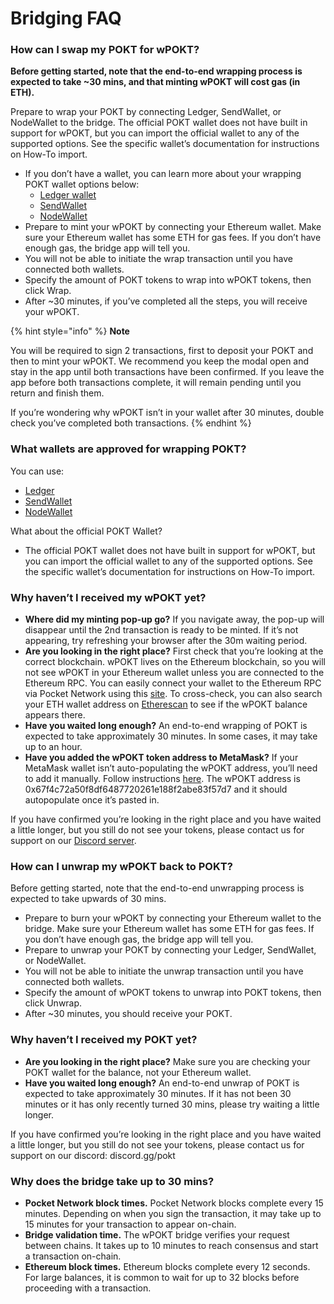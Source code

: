 # Bridging FAQ

### How can I swap my POKT for wPOKT? <a href="#how-can-i-swap-my-pokt-for-wpokt" id="how-can-i-swap-my-pokt-for-wpokt"></a>

**Before getting started, note that the end-to-end wrapping process is expected to take \~30 mins, and that minting wPOKT will cost gas (in ETH).**

Prepare to wrap your POKT by connecting Ledger, SendWallet, or NodeWallet to the bridge. The official POKT wallet does not have built in support for wPOKT, but you can import the official wallet to any of the supported options. See the specific wallet’s documentation for instructions on How-To import.

* If you don’t have a wallet, you can learn more about your wrapping POKT wallet options below:
  * [Ledger wallet](https://support.ledger.com/hc/en-us/articles/12976051037853-Pocket-POKT-?docs=true)
  * [SendWallet](https://www.sendwallet.net/)
  * [NodeWallet](https://docs.decentralizedauthority.com/nodewallet)
* Prepare to mint your wPOKT by connecting your Ethereum wallet. Make sure your Ethereum wallet has some ETH for gas fees. If you don’t have enough gas, the bridge app will tell you.
* You will not be able to initiate the wrap transaction until you have connected both wallets.
* Specify the amount of POKT tokens to wrap into wPOKT tokens, then click Wrap.
* After \~30 minutes, if you’ve completed all the steps, you will receive your wPOKT.

{% hint style="info" %}
**Note**

You will be required to sign 2 transactions, first to deposit your POKT and then to mint your wPOKT. We recommend you keep the modal open and stay in the app until both transactions have been confirmed. If you leave the app before both transactions complete, it will remain pending until you return and finish them.

If you’re wondering why wPOKT isn’t in your wallet after 30 minutes, double check you’ve completed both transactions.
{% endhint %}

### What wallets are approved for wrapping POKT? <a href="#what-wallets-are-approved-for-wrapping-pokt" id="what-wallets-are-approved-for-wrapping-pokt"></a>

You can use:

* [Ledger](broken-reference)
* [SendWallet](https://sendwallet.net/)
* [NodeWallet](https://docs.decentralizedauthority.com/nodewallet)

What about the official POKT Wallet?

* The official POKT wallet does not have built in support for wPOKT, but you can import the official wallet to any of the supported options. See the specific wallet’s documentation for instructions on How-To import.

### Why haven’t I received my wPOKT yet? <a href="#why-havent-i-received-my-wpokt-yet" id="why-havent-i-received-my-wpokt-yet"></a>

* **Where did my minting pop-up go?** If you navigate away, the pop-up will disappear until the 2nd transaction is ready to be minted. If it’s not appearing, try refreshing your browser after the 30m waiting period.
* **Are you looking in the right place?** First check that you’re looking at the correct blockchain. wPOKT lives on the Ethereum blockchain, so you will not see wPOKT in your Ethereum wallet unless you are connected to the Ethereum RPC. You can easily connect your wallet to the Ethereum RPC via Pocket Network using this [site](https://rpclist.info/). To cross-check, you can also search your ETH wallet address on [Etherescan](https://etherscan.io/) to see if the wPOKT balance appears there.
* **Have you waited long enough?** An end-to-end wrapping of POKT is expected to take approximately 30 minutes. In some cases, it may take up to an hour.
* **Have you added the wPOKT token address to MetaMask?** If your MetaMask wallet isn’t auto-populating the wPOKT address, you’ll need to add it manually. Follow instructions [here](https://support.metamask.io/hc/en-us/articles/360015489031-How-to-display-tokens-in-MetaMask#h\_01FWH492CHY60HWPC28RW0872H). The wPOKT address is 0x67f4c72a50f8df6487720261e188f2abe83f57d7 and it should autopopulate once it’s pasted in.

If you have confirmed you’re looking in the right place and you have waited a little longer, but you still do not see your tokens, please contact us for support on our [Discord server](https://discord.com/channels/553741558869131266/1159177817574088724).

### How can I unwrap my wPOKT back to POKT? <a href="#how-can-i-unwrap-my-wpokt-back-to-pokt" id="how-can-i-unwrap-my-wpokt-back-to-pokt"></a>

Before getting started, note that the end-to-end unwrapping process is expected to take upwards of 30 mins.

* Prepare to burn your wPOKT by connecting your Ethereum wallet to the bridge. Make sure your Ethereum wallet has some ETH for gas fees. If you don’t have enough gas, the bridge app will tell you.
* Prepare to unwrap your POKT by connecting your Ledger, SendWallet, or NodeWallet.
* You will not be able to initiate the unwrap transaction until you have connected both wallets.
* Specify the amount of wPOKT tokens to unwrap into POKT tokens, then click Unwrap.
* After \~30 minutes, you should receive your POKT.

### Why haven’t I received my POKT yet? <a href="#why-havent-i-received-my-pokt-yet" id="why-havent-i-received-my-pokt-yet"></a>

* **Are you looking in the right place?** Make sure you are checking your POKT wallet for the balance, not your Ethereum wallet.
* **Have you waited long enough?** An end-to-end unwrap of POKT is expected to take approximately 30 minutes. If it has not been 30 minutes or it has only recently turned 30 mins, please try waiting a little longer.

If you have confirmed you’re looking in the right place and you have waited a little longer, but you still do not see your tokens, please contact us for support on our discord: discord.gg/pokt

### Why does the bridge take up to 30 mins? <a href="#why-does-the-bridge-take-up-to-30-mins" id="why-does-the-bridge-take-up-to-30-mins"></a>

* **Pocket Network block times.** Pocket Network blocks complete every 15 minutes. Depending on when you sign the transaction, it may take up to 15 minutes for your transaction to appear on-chain.
* **Bridge validation time.** The wPOKT bridge verifies your request between chains. It takes up to 10 minutes to reach consensus and start a transaction on-chain.
* **Ethereum block times.** Ethereum blocks complete every 12 seconds. For large balances, it is common to wait for up to 32 blocks before proceeding with a transaction.
